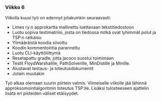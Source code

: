 ### Viikko 6

Viikolla kuusi työ on edennyt jotakuinkin seuraavasti:
- Limes ry:n approkartta mallinettu luettavaan tekstitiedostoon
- Luotu sopiva testimatriisi, josta on tiedossa mitkä ovat lyhimmät polut ja TSP:n ratkaisu
- Ylimääräistä koodia siivottu
- Koodin kommentointia paranneltu
- Luotu CLI-käyttöliittymä
- Resetapattu gradle, jotta jacoco suostui toimimaan
- Testit FloydWarshalille, PathSolverille, MinDistille ja Minille.
- Alustavat testaus- ja toteutusdokumentit
- Jotain muutakin

Työ alkaa olemaan suurin piirtein valmis. Viimeiselle viikolle jää lähinnä approksomointialgoritmin toteutus TSP:lle. Lisäksi tulosteeseen ajattelin lisätä eri pisteiden väliset etäisyydet.
